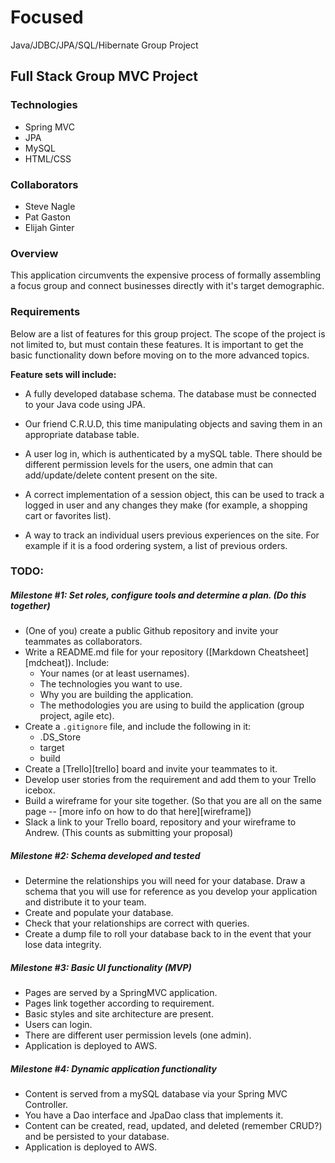 # Focused
Java/JDBC/JPA/SQL/Hibernate Group Project

## Full Stack Group MVC Project

### Technologies
* Spring MVC
* JPA
* MySQL
* HTML/CSS

### Collaborators
* Steve Nagle
* Pat Gaston
* Elijah Ginter

### Overview
This application circumvents the expensive process of formally assembling a focus group and connect businesses directly with it's target demographic.


### Requirements
Below are a list of features for this group project. The scope of the project is not limited to, but must contain these features. It is important to get the basic functionality down before moving on to the more advanced topics.

**Feature sets will include:**
* A fully developed database schema. The database must be connected to your Java code using JPA.

* Our friend C.R.U.D, this time manipulating objects and saving them in an appropriate database table.

* A user log in, which is authenticated by a mySQL table. There should be different permission levels for the users, one admin that can add/update/delete content present on the site.

* A correct implementation of a session object, this can be used to track a logged in user and any changes they make (for example, a shopping cart or favorites list).

* A way to track an individual users previous experiences on the site. For example if it is a food ordering system, a list of previous orders.

### TODO:
##### Milestone #1: Set roles, configure tools and determine a plan. (Do this together)
* (One of you) create a public Github repository and invite your teammates as collaborators.
* Write a README.md file for your repository ([Markdown Cheatsheet][mdcheat]). Include:
    * Your names (or at least usernames).
    * The technologies you want to use.
    * Why you are building the application.
    * The methodologies you are using to build the application (group project, agile etc).
* Create a `.gitignore` file, and include the following in it:
  * .DS_Store
  * target
  * build
* Create a [Trello][trello] board and invite your teammates to it.
* Develop user stories from the requirement and add them to your Trello icebox.
* Build a wireframe for your site together. (So that you are all on the same page -- [more info on how to do that here][wireframe])
* Slack a link to your Trello board, repository and your wireframe to Andrew. (This counts as submitting your proposal)

##### Milestone #2: Schema developed and tested
* Determine the relationships you will need for your database. Draw a schema that you will use for reference as you develop your application and distribute it to your team.
* Create and populate your database.
* Check that your relationships are correct with queries.
* Create a dump file to roll your database back to in the event that your lose data integrity.

##### Milestone #3: Basic UI functionality (MVP)
* Pages are served by a SpringMVC application.
* Pages link together according to requirement.
* Basic styles and site architecture are present.
* Users can login.
* There are different user permission levels (one admin).
* Application is deployed to AWS.  

##### Milestone #4: Dynamic application functionality
* Content is served from a mySQL database via your Spring MVC Controller.
* You have a Dao interface and JpaDao class that implements it.
* Content can be created, read, updated, and deleted (remember CRUD?) and be persisted to your database.
* Application is deployed to AWS.  

